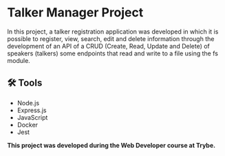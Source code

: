 # Talker Manager Project

In this project, a talker registration application was developed in which it is possible to register, view, search, edit and delete information through the development of an API of a CRUD (Create, Read, Update and Delete) of speakers (talkers) some endpoints that read and write to a file using the fs module.

## 🛠 Tools

* Node.js
* Express.js
* JavaScript
* Docker
* Jest 

**This project was developed during the Web Developer course at Trybe.**